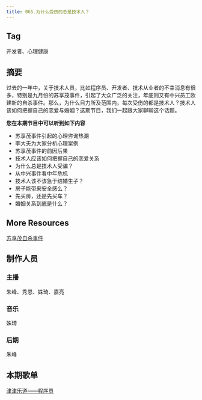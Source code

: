 ```yaml
---
title: 065.为什么受伤的总是技术人？
---
```


## Tag

开发者、心理健康

## 摘要

过去的一年中，关于技术人员，比如程序员、开发者、技术从业者的不幸消息有很多，特别是九月份的苏享茂事件，引起了大众广泛的关注，年底则又有中兴员工欧建新的自杀事件。那么，为什么目力所及范围内，每次受伤的都是技术人？技术人该如何把握自己的恋爱与婚姻？这期节目，我们一起跟大家聊聊这个话题。

**您在本期节目中可以听到如下内容**

- 苏享茂事件引起的心理咨询热潮
- 李大夫为大家分析心理案例
- 苏享茂事件的前因后果
- 技术人应该如何把握自己的恋爱关系
- 为什么总是技术人受骗？
- 从中兴事件看中年危机
- 技术人该不该急于结婚生子？
- 房子能带来安全感么？
- 先买房，还是先买车？
- 婚姻关系到底是什么？

## More Resources

[苏享茂自杀事件](https://zh.wikipedia.org/zh-cn/%E8%8B%8F%E4%BA%AB%E8%8C%82%E8%87%AA%E6%9D%80%E4%BA%8B%E4%BB%B6)

## 制作人员

### 主播

朱峰、秀恩、姝琦、嘉亮

### 音乐

姝琦

### 后期

朱峰

## 本期歌单

 [津津乐道——程序员](http://music.163.com/#/playlist/2052353742)

